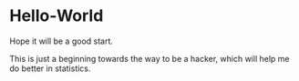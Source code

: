 # Hello-World
Hope it will be a good start.

This is just a beginning towards the way to be a hacker, which will help me do better in statistics.
